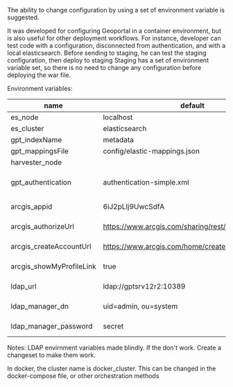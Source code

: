
The ability to change configuration by using a set of environment variable 
is suggested. 


It was developed for configuring Geoportal in a container environment,
but is also useful for other deployment workflows. 
For instance, developer can test code with a configuration, disconnected
from authentication, and with a local elasticsearch. Before sending
to staging, he can test the staging configuration, then deploy to staging
Staging has a set of environment variable set, so there is no need
to change any configuration before deploying the war file.

Environment variables:


| name  | default  | file   | common/rare | description |
|---|---|--------|-------------|----|
|  es_node | localhost  |  app_context.xml | common |            |
|es_cluster| elasticsearch  |  app_context.xml | common |           |
| gpt_indexName | metadata | app_context.xml | rare |  |
| gpt_mappingsFile |config/elastic-mappings.json |  app_context.xml   |   rare |           |
| harvester_node |   |  app_context.xml  |  common |             |
| gpt_authentication  | authentication-simple.xml  |  app-security.xml  | common |  Which authentication to use   |
| arcgis_appid | 6iJ2pLIj9UwcSdfA | authentication-arcgis.xml  |  common   |              | |
| arcgis_authorizeUrl | https://www.arcgis.com/sharing/rest/oauth2/authorize |  authentication-arcgis.xml  |     rare         |
| arcgis_createAccountUrl |  https://www.arcgis.com/home/createaccount.html | authentication-arcgis.xml    |    rare          | |
| arcgis_showMyProfileLink | true   | authentication-arcgis.xml  |     common  | |
| ldap_url | ldap://gptsrv12r2:10389   | authentication-ldap.xml  |     common-ldap  | |
| ldap_manager_dn | uid=admin, ou=system   | authentication-ldap.xml  |     common-ldap  | |
| ldap_manager_password | secret   | authentication-ldap.xml  |     common-ldap  | |


Notes:
LDAP envirnment variables made blindly. If the don't work. Create a changeset to make them work.

In docker, the cluster name is docker_cluster. This can be changed in the docker-compose file, or other orchestration methods

